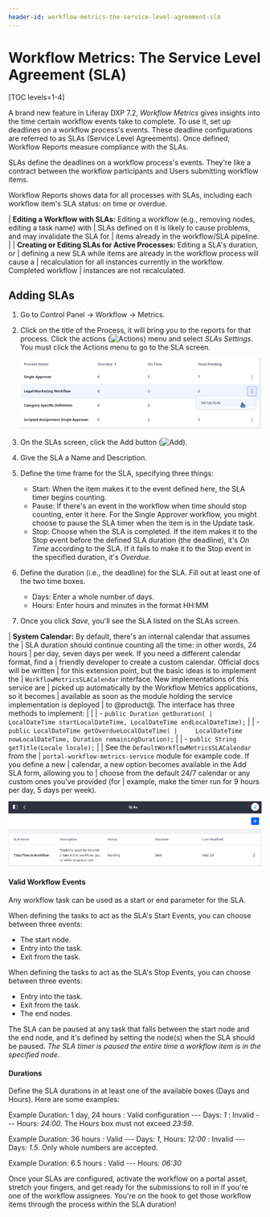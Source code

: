 ```yaml
---
header-id: workflow-metrics-the-service-level-agreement-sla
---
```


# Workflow Metrics: The Service Level Agreement (SLA)

[TOC levels=1-4]

A brand new feature in Liferay DXP 7.2, _Workflow Metrics_ gives insights into
the time certain workflow events take to complete. To use it, set up deadlines
on a workflow process's events. These deadline configurations are referred to as
SLAs (Service Level Agreements). Once defined, Workflow Reports measure compliance
with the SLAs.

SLAs define the deadlines on a workflow process's events. They're like a
contract between the workflow participants and Users submitting workflow items.

Workflow Reports shows data for all processes with SLAs, including each
workflow item's SLA status: on time or overdue.

| **Editing a Workflow with SLAs:** Editing a workflow (e.g., removing nodes, editing a task name) with
| SLAs defined on it is likely to cause problems, and may invalidate the SLA for
| items already in the workflow/SLA pipeline.
|
| **Creating or Editing SLAs for Active Processes:** Editing a SLA's duration, or
| defining a new SLA while items are already in the workflow process will cause a
| recalculation for all instances currently in the workflow. Completed workflow
| instances are not recalculated.

## Adding SLAs

1.  Go to Control Panel &rarr; Workflow &rarr; Metrics.

2.  Click on the title of the Process, it will  bring you to the reports for
    that process. Click the actions (![Actions](../../images/icon-actions.png))
    menu and select _SLAs Settings_. You must click the Actions menu to go to
    the SLA screen.

    ![Figure 1: Add SLAs to a workflow definition from the Metrics application.](../../images/workflow-add-sla.png)

3.  On the SLAs screen, click the Add button
    (![Add](../../images/icon-add.png)).

4.  Give the SLA a Name and Description.

5.  Define the time frame for the SLA, specifying three things:

    - Start: When the item makes it to the event defined here, the SLA timer
        begins counting.
    - Pause: If there's an event in the workflow when time should stop counting,
        enter it here. For the Single Approver workflow, you might choose to
        pause the SLA timer when the item is in the Update task.
    - Stop: Choose when the SLA is completed. If the item makes it to the Stop
        event before the defined SLA duration (the deadline), it's _On Time_
        according to the SLA. If it fails to make it to the Stop event in the
        specified duration, it's _Overdue_.

6.  Define the duration (i.e., the deadline) for the SLA. Fill out at least one
    of the two time boxes.

    - Days: Enter a whole number of days.
    - Hours: Enter hours and minutes in the format HH:MM

7.  Once you click *Save*, you'll see the SLA listed on the SLAs screen.

| **System Calendar:** By default, there's an internal calendar that assumes the
| SLA duration should continue counting all the time: in other words, 24 hours
| per day, seven days per week. If you need a different calendar format, find a
| friendly developer to create a custom calendar. Official docs will be written
| for this extension point, but the basic ideas is to implement the
| `WorkflowMetricsSLACalendar` interface. New implementations of this service are
| picked up automatically by the Workflow Metrics applications, so it becomes
| available as soon as the module holding the service implementation is deployed
| to @product@. The interface has three methods to implement:
|
|
| - `public Duration getDuration(
|     LocalDateTime startLocalDateTime, LocalDateTime endLocalDateTime);`
|
| - `public LocalDateTime getOverdueLocalDateTime(
|     LocalDateTime nowLocalDateTime, Duration remainingDuration);`
|
| - `public String getTitle(Locale locale);`
|
| See the `DefaultWorkflowMetricsSLACalendar` from the
| `portal-workflow-metrics-service` module for example code. If you define a new
| calendar, a new option becomes available in the Add SLA form, allowing you to
| choose from the default 24/7 calendar or any custom ones you've provided (for
| example, make the timer run for 9 hours per day, 5 days per week).

![Figure 2: Manage SLAs from the SLAs screen.](../../images/workflow-metrics-sla-list.png)

#### Valid Workflow Events

Any workflow task can be used as a start or end parameter for the SLA.

When defining the tasks to act as the SLA's Start Events, you can choose
between three events:

- The start node.
- Entry into the task.
- Exit from the task.

When defining the tasks to act as the SLA's Stop Events, you can choose
between three events:

- Entry into the task.
- Exit from the task.
- The end nodes.

The SLA can be paused at any task that falls between the start node and the end
node, and it's defined by setting the node(s) when the SLA should be paused.
_The SLA timer is paused the entire time a workflow item is in the specified
node_.

#### Durations

Define the SLA durations in at least one of the available boxes (Days and
Hours). Here are some examples:

Example Duration: 1 day, 24 hours
: Valid configuration --- Days: _1_
: Invalid --- Hours: _24:00_. The Hours box must not exceed _23:59_.

Example Duration: 36 hours
: Valid --- Days: _1_, Hours: _12:00_
: Invalid --- Days: _1.5_. Only whole numbers are accepted.

Example Duration: 6.5 hours
: Valid --- Hours: _06:30_

Once your SLAs are configured, activate the workflow on a portal asset, stretch
your fingers, and get ready for the submissions to roll in if you're one of the
workflow assignees. You're on the hook to get those workflow items through the
process within the SLA duration!

